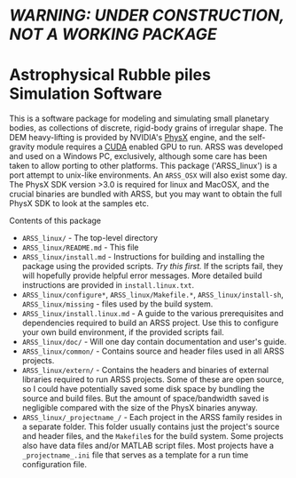 # _WARNING: UNDER CONSTRUCTION, NOT A WORKING PACKAGE_
# Astrophysical Rubble piles Simulation Software

This is a software package for modeling and simulating small planetary bodies, as collections of discrete, rigid-body grains of irregular shape. The DEM heavy-lifting is provided by NVIDIA's [PhysX](https://developer.nvidia.com/technologies/physx) engine, and the self-gravity module requires a [CUDA](https://developer.nvidia.com/category/zone/cuda-zone) enabled GPU to run. ARSS was developed and used on a Windows PC, exclusively, although some care has been taken to allow porting to other platforms. This package ('ARSS_linux') is a port attempt to unix-like environments. An `ARSS_OSX` will also exist some day. The PhysX SDK version >3.0 is required for linux and MacOSX, and the crucial binaries are bundled with ARSS, but you may want to obtain the full PhysX SDK to look at the samples etc.

Contents of this package
+ `ARSS_linux/`  -  The top-level directory
+ `ARSS_linux/README.md` - This file
+ `ARSS_linux/install.md` - Instructions for building and installing the package using the provided scripts. _Try this first._ If the scripts fail, they will hopefully provide helpful error messages. More detailed build instructions are provided in `install.linux.txt`.
+ `ARSS_linux/configure*`, `ARSS_linux/Makefile.*`, `ARSS_linux/install-sh`, `ARSS_linux/missing` - files used by the build system.
+ `ARSS_linux/install.linux.md` - A guide to the various prerequisites and dependencies required to build an ARSS project. Use this to configure your own build environment, if the provided scripts fail.
+ `ARSS_linux/doc/` - Will one day contain documentation and user's guide.
+ `ARSS_linux/common/` - Contains source and header files used in all ARSS projects.
+ `ARSS_linux/extern/` - Contains the headers and binaries of external libraries required to run ARSS projects. Some of these are open source, so I could have potentially saved some disk space by bundling the source and build files. But the amount of space/bandwidth saved is negligible compared with the size of the PhysX binaries anyway.
+ `ARSS_linux/_projectname_/` - Each project in the ARSS family resides in a separate folder. This folder usually contains just the project's source and header files, and the `Makefile`s for the build system. Some projects also have data files and/or MATLAB script files. Most projects have a `_projectname_.ini` file that serves as a template for a run time configuration file.

